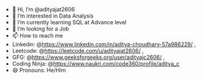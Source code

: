 - 👋 Hi, I’m @adityajat2606
- 👀 I’m interested in Data Analysis
- 🌱 I’m currently learning SQL at Advance level
- 💞️ I’m looking for a Job
- 📫 How to reach me
- Linkedin: @https://www.linkedin.com/in/aditya-choudhary-57a986229/ ,
- Leetcode: @https://leetcode.com/u/adityajat2606/ ,
- GFG: @https://www.geeksforgeeks.org/user/adityajc2606/ ,
- Coding Ninja: @https://www.naukri.com/code360/profile/aditya_c
- 😄 Pronouns: He/Him

<!---
adityajat2606/adityajat2606 is a ✨ special ✨ repository because its `README.md` (this file) appears on your GitHub profile.
You can click the Preview link to take a look at your changes.
--->
